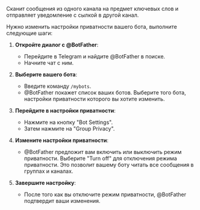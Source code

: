 Сканит сообщения из одного канала на предмет ключевых слов и отправляет уведомление с сылкой в другой канал. 

Нужно изменить настройки приватности вашего бота, выполните следующие шаги:

1. **Откройте диалог с @BotFather**:
   - Перейдите в Telegram и найдите @BotFather в поиске.
   - Начните чат с ним.

2. **Выберите вашего бота**:
   - Введите команду `/mybots`.
   - @BotFather покажет список ваших ботов. Выберите того бота, настройки приватности которого вы хотите изменить.

3. **Перейдите в настройки приватности**:
   - Нажмите на кнопку "Bot Settings".
   - Затем нажмите на "Group Privacy".

4. **Измените настройки приватности**:
   - @BotFather предложит вам включить или выключить режим приватности. Выберите "Turn off" для отключения режима приватности. Это позволит вашему боту читать все сообщения в группах и каналах.

5. **Завершите настройку**:
   - После того как вы отключите режим приватности, @BotFather подтвердит ваши изменения.
